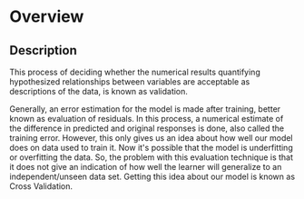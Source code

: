 # Overview

## Description

This process of deciding whether the numerical results quantifying hypothesized relationships between variables are acceptable as descriptions of the data, is known as validation.

Generally, an error estimation for the model is made after training, better known as evaluation of residuals. In this process, a numerical estimate of the difference in predicted and original responses is done, also called the training error. However, this only gives us an idea about how well our model does on data used to train it. Now it's possible that the model is underfitting or overfitting the data. So, the problem with this evaluation technique is that it does not give an indication of how well the learner will generalize to an independent/unseen data set. Getting this idea about our model is known as Cross Validation.
